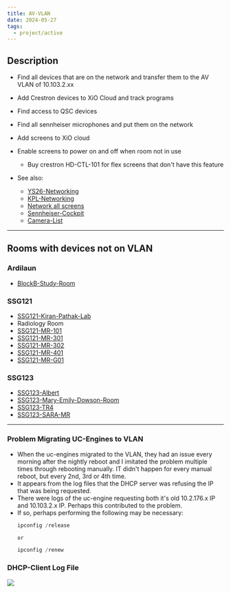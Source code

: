 ```yaml
---
title: AV-VLAN
date: 2024-05-27
tags:
  - project/active
---
```


## Description

- Find all devices that are on the network and transfer them to the AV VLAN of 10.103.2.xx
- Add Crestron devices to XiO Cloud and track programs
- Find access to QSC devices
- Find all sennheiser microphones and put them on the network
- Add screens to XiO cloud
- Enable screens to power on and off when room not in use
	- Buy crestron HD-CTL-101 for flex screens that don't have this feature

- See also:
	- [YS26-Networking](../../04-Archive/Completed/YS26-Networking.md)
	- [KPL-Networking](../../04-Archive/Completed/KPL-Networking.md)
	- [Network all screens](../../04-Archive/Completed/Networking-Screens-121.md)
	- [Sennheiser-Cockpit](../../03-Resources/FAQ/Sennheiser-Cockpit.md)
	- [Camera-List](../../03-Resources/FAQ/Camera-List.md)

---

## Rooms with devices not on VLAN
### Ardilaun

- [BlockB-Study-Room](../../03-Resources/Rooms/BlockB-Study-Room.md)

### SSG121
- [SSG121-Kiran-Pathak-Lab](../../03-Resources/Rooms/SSG121-Kiran-Pathak-Lab.md)
- Radiology Room
- [SSG121-MR-101](../../03-Resources/Rooms/SSG121-MR-101.md)
- [SSG121-MR-301](../../03-Resources/Rooms/SSG121-MR-301.md)
- [SSG121-MR-302](../../03-Resources/Rooms/SSG121-MR-302.md)
- [SSG121-MR-401](../../03-Resources/Rooms/SSG121-MR-401.md)
- [SSG121-MR-G01](../../03-Resources/Rooms/SSG121-MR-G01.md)

### SSG123
- [SSG123-Albert](../../03-Resources/Rooms/SSG123-Albert.md)
- [SSG123-Mary-Emily-Dowson-Room](../../03-Resources/Rooms/SSG123-Mary-Emily-Dowson-Room.md)
- [SSG123-TR4](../../03-Resources/Rooms/SSG123-TR4.md)
- [SSG123-SARA-MR](../../03-Resources/Rooms/SSG123-SARA-MR.md)

---

### Problem Migrating UC-Engines to VLAN

- When the uc-engines migrated to the VLAN, they had an issue every morning after the nightly reboot and I imitated the problem multiple times through rebooting manually. IT didn't happen for every manual reboot, but every 2nd, 3rd or 4th time.
- It appears from the log files that the DHCP server was refusing the IP that was being requested.
- There were logs of the uc-engine requesting both it's old 10.2.176.x IP and 10.103.2.x IP. Perhaps this contributed to the problem.
- If so, perhaps performing the following may be necessary:
	```powershell
	ipconfig /release
	
	or
	
	ipconfig /renew
	```

### DHCP-Client Log File
![](../../04-Archive/Attachments/DHCPNACK_UC-Engine.png)
